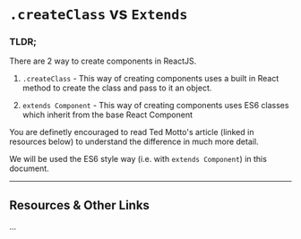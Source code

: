 # `.createClass` vs `Extends`

### TLDR;

There are 2 way to create components in ReactJS. 

1. `.createClass` - This way of creating components uses a built in React method to create the class and pass to it an object.

2. `extends Component` - This way of creating components uses ES6 classes which inherit from the base React Component

You are definetly encouraged to read Ted Motto's article (linked in resources below) to understand the difference in much more detail.

We will be used the ES6 style way (i.e. with `extends Component`) in this document.

----

## Resources & Other Links

...
